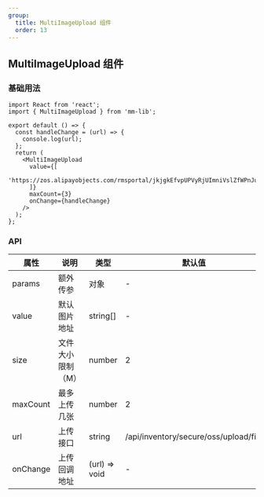 ```yaml
---
group:
  title: MultiImageUpload 组件
  order: 13
---
```


## MultiImageUpload 组件

### 基础用法

```tsx
import React from 'react';
import { MultiImageUpload } from 'mm-lib';

export default () => {
  const handleChange = (url) => {
    console.log(url);
  };
  return (
    <MultiImageUpload
      value={[
        'https://zos.alipayobjects.com/rmsportal/jkjgkEfvpUPVyRjUImniVslZfWPnJuuZ.png',
      ]}
      maxCount={3}
      onChange={handleChange}
    />
  );
};
```

### API

| 属性     | 说明              | 类型          | 默认值                                |
| -------- | ----------------- | ------------- | ------------------------------------- |
| params   | 额外传参          | 对象          | -                                     |
| value    | 默认图片地址      | string[]      | -                                     |
| size     | 文件大小限制（M） | number        | 2                                     |
| maxCount | 最多上传几张      | number        | 2                                     |
| url      | 上传接口          | string        | /api/inventory/secure/oss/upload/file |
| onChange    | 上传回调地址      | (url) => void | -                                     |
